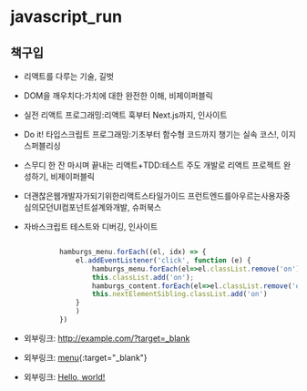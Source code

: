 # javascript_run

## 책구입


* 리액트를 다루는 기술, 길벗
* DOM을 깨우치다:가치에 대한 완전한 이해, 비제이퍼블릭
* 실전 리액트 프로그래밍:리액트 훅부터 Next.js까지, 인사이트
* Do it! 타입스크립트 프로그래밍:기초부터 함수형 코드까지 챙기는 실속 코스!, 이지스퍼블리싱

* 스무디 한 잔 마시며 끝내는 리액트+TDD:테스트 주도 개발로 리액트 프로젝트 완성하기, 비제이퍼블릭
* 더괜찮은웹개발자가되기위한리액트스타일가이드 프런트엔드를아우르는사용자중심의모던UI컴포넌트설계와개발, 슈퍼북스
* 자바스크립트 테스트와 디버깅, 인사이트


```javascript

            hamburgs_menu.forEach((el, idx) => {
                el.addEventListener('click', function (e) {
                    hamburgs_menu.forEach(el=>el.classList.remove('on'))
                    this.classList.add('on');
                    hamburgs_content.forEach(el=>el.classList.remove('on'))
                    this.nextElementSibling.classList.add('on')
                }
                )
            })
```

* 외부링크: <http://example.com/?target=_blank>

* 외부링크: [menu](http://example.com){:target="_blank"}
* 외부링크:  <a href="http://example.com/" target="_blank">Hello, world!</a>